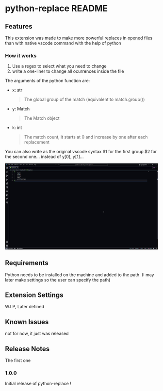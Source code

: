 # python-replace README

## Features

This extension was made to make more powerful replaces in opened files than with native vscode command with the help of python

### How it works

1. Use a regex to select what you need to change
2. write a one-liner to change all ocurrences inside the file

The arguments of the python function are:
- x: str 
    >The global group of the match (equivalent to match.group())
- y: Match
    >The Match object
- k: int
    >The match count, it starts at 0 and increase by one after each replacement

You can also write as the original vscode syntax $1 for the first group $2 for the second one... instead of y[0], y[1]...

![demo](/images/demo.gif)

## Requirements

Python needs to be installed on the machine and added to the path.
(I may later make settings so the user can specify the path)

## Extension Settings

W.I.P, Later defined

## Known Issues

not for now, it just was released

## Release Notes

The first one

### 1.0.0

Initial release of python-replace !

